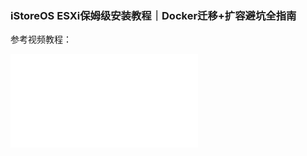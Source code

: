 ### iStoreOS ESXi保姆级安装教程｜Docker迁移+扩容避坑全指南

参考视频教程：

<iframe src="//player.bilibili.com/player.html?bvid=BV1CELTz7EEe&page=1&autoplay=0" scrolling="no" border="0" frameborder="no" framespacing="0" allowfullscreen="true"> </iframe>